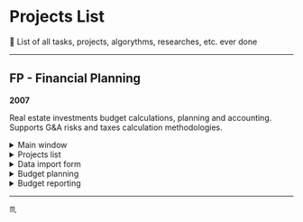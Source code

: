 # Projects List #

:floppy_disk: List of all tasks, projects, algorythms, researches, etc. ever done

---

## FP - Financial Planning ##

**2007**

Real estate investments budget calculations, planning and accounting.
Supports G&A risks and taxes calculation methodologies.

<details>
  <summary>Main window</summary>
  <div align="center">
    <img max-width="720px" max-height="477px" src="assets/img/fp/001-main-window.jpg" />
  </div>
</details>

<details>
  <summary>Projects list</summary>
  <div align="center">
    <img max-width="720px" max-height="477px" src="assets/img/fp/002-projects.jpg" />
  </div>
</details>

<details>
  <summary>Data import form</summary>
  <div align="center">
    <img max-width="720px" max-height="477px" src="assets/img/fp/003-import-accounting-data.jpg" />
  </div>
</details>

<details>
  <summary>Budget planning</summary>
  <div align="center">
    <img max-width="720px" max-height="477px" src="assets/img/fp/004-budget-planning.jpg" />
  </div>
</details>

<details>
  <summary>Budget reporting</summary>
  <div align="center">
    <img max-width="720px" max-height="477px" src="assets/img/fp/005-budget-report.jpg" />
  </div>
</details>

---

:scorpius:

